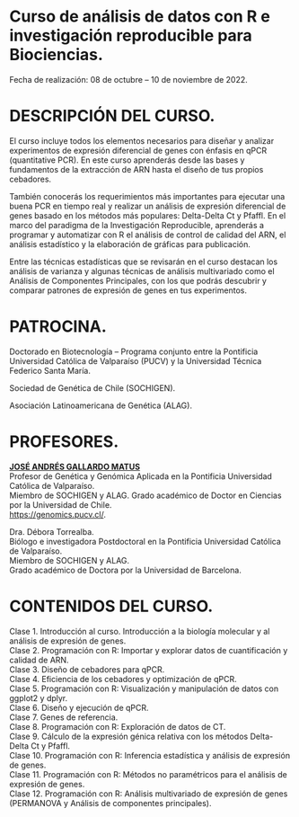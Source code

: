 # Curso de análisis de datos con R e investigación reproducible para Biociencias.
  
Fecha de realización: 08 de octubre – 10 de noviembre de 2022.    
  
# DESCRIPCIÓN DEL CURSO. 
El curso incluye todos los elementos necesarios para diseñar y analizar experimentos de expresión diferencial de genes con énfasis en qPCR (quantitative PCR). En este curso aprenderás desde las bases y fundamentos de la extracción de ARN hasta el diseño de tus propios cebadores.  

También conocerás los requerimientos más importantes para ejecutar una buena PCR en tiempo real y realizar un análisis de expresión diferencial de genes basado en los métodos más populares: Delta-Delta Ct y Pfaffl. En el marco del paradigma de la Investigación Reproducible, aprenderás a programar y automatizar con R el análisis de control de calidad del ARN, el análisis estadístico y la elaboración de gráficas para publicación.  
  
Entre las técnicas estadísticas que se revisarán en el curso destacan los análisis de varianza y algunas técnicas de análisis multivariado como el Análisis de Componentes Principales, con los que podrás descubrir y comparar patrones de expresión de genes en tus experimentos.  
  
# PATROCINA. 
  
Doctorado en Biotecnología – Programa conjunto entre la Pontificia Universidad Católica de Valparaíso (PUCV) y la Universidad Técnica Federico Santa María.  
  
Sociedad de Genética de Chile (SOCHIGEN).  
  
Asociación Latinoamericana de Genética (ALAG).  

# PROFESORES. 
  
[**JOSÉ ANDRÉS GALLARDO MATUS**](https://github.com/DrJoseGallardo)    
Profesor de Genética y Genómica Aplicada en la Pontificia Universidad Católica de Valparaíso.  
Miembro de SOCHIGEN y ALAG. 
Grado académico de Doctor en Ciencias por la Universidad de Chile.   
https://genomics.pucv.cl/.   

Dra. Débora Torrealba.  
Biólogo e investigadora Postdoctoral en la Pontificia Universidad Católica de Valparaíso.  
Miembro de SOCHIGEN y ALAG.  
Grado académico de Doctora por la Universidad de Barcelona.  

# CONTENIDOS DEL CURSO. 
  
Clase 1. Introducción al curso. Introducción a la biología molecular y al análisis de expresión de genes.  
Clase 2. Programación con R: Importar y explorar datos de cuantificación y calidad de ARN.  
Clase 3. Diseño de cebadores para qPCR.  
Clase 4. Eficiencia de los cebadores y optimización de qPCR.  
Clase 5. Programación con R: Visualización y manipulación de datos con ggplot2 y dplyr.  
Clase 6. Diseño y ejecución de qPCR.  
Clase 7. Genes de referencia.  
Clase 8. Programación con R: Exploración de datos de CT.  
Clase 9. Cálculo de la expresión génica relativa con los métodos Delta-Delta Ct y Pfaffl.  
Clase 10. Programación con R: Inferencia estadística y análisis de expresión de genes.  
Clase 11. Programación con R: Métodos no paramétricos para el análisis de expresión de genes.  
Clase 12. Programación con R: Análisis multivariado de expresión de genes (PERMANOVA y Análisis de componentes principales).  
